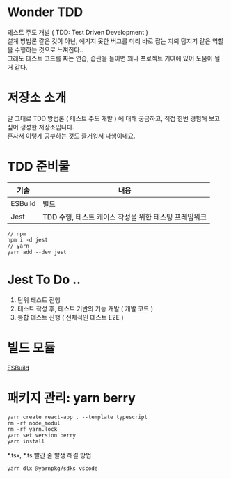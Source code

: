 # Wonder TDD
테스트 주도 개발 ( TDD: Test Driven Development )  
설계 방법론 같은 것이 아닌, 예기지 못한 버그를 미리 바로 잡는 지뢰 탐지기 같은 역할을 수행하는 것으로 느껴진다..  
그래도 테스트 코드를 짜는 연습, 습관을 들이면 꽤나 프로젝트 기여에 있어 도움이 될 거 같다.

# 저장소 소개
말 그대로 TDD 방법론 ( 테스트 주도 개발 ) 에 대해 궁금하고, 직접 한번 경험해 보고 싶어 생성한 저장소입니다.  
혼자서 이렇게 공부하는 것도 즐거워서 다행이네요.

# TDD 준비물
|기술|내용|
|---|---|
|ESBuild|빌드|
|Jest|TDD 수행, 테스트 케이스 작성을 위한 테스팅 프레임워크|
```
// npm
npm i -d jest
// yarn
yarn add --dev jest
```

# Jest To Do ..
1. 단위 테스트 진행
2. 테스트 작성 후, 테스트 기반의 기능 개발 ( 개발 코드 )
3. 통합 테스트 진행 ( 전체적인 테스트 E2E )

# 빌드 모듈
<a href="https://esbuild.github.io/" target="_blank">ESBuild</a>

# 패키지 관리: yarn berry
```
yarn create react-app . --template typescript
rm -rf node_modul
rm -rf yarn.lock
yarn set version berry
yarn install
```

*.tsx, *.ts 빨간 줄 발생 해결 방법
```
yarn dlx @yarnpkg/sdks vscode
```
